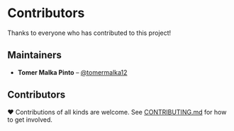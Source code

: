 # Contributors

Thanks to everyone who has contributed to this project!

## Maintainers

- **Tomer Malka Pinto** – [@tomermalka12](https://github.com/tomermalka12)

## Contributors

❤️ Contributions of all kinds are welcome. See [CONTRIBUTING.md](./CONTRIBUTING.md) for how to get involved.